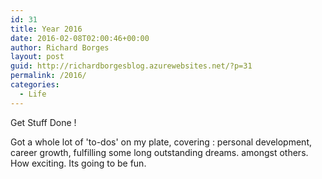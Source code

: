 ```yaml
---
id: 31
title: Year 2016
date: 2016-02-08T02:00:46+00:00
author: Richard Borges
layout: post
guid: http://richardborgesblog.azurewebsites.net/?p=31
permalink: /2016/
categories:
  - Life
---
```

Get Stuff Done !

Got a whole lot of 'to-dos' on my plate, covering : personal development, career growth, fulfilling some long outstanding dreams. amongst others. How exciting. Its going to be fun.